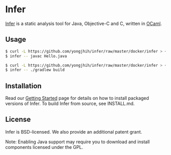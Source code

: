 # Infer

[Infer](http://fbinfer.com/) is a static analysis tool for Java,
Objective-C and C, written in [OCaml](https://ocaml.org/).

## Usage

```sh
$ curl -L https://github.com/yongjhih/infer/raw/master/docker/infer > ~/bin/infer && chmod a+x ~/bin/infer
$ infer -- javac Hello.java
```

```sh
$ curl -L https://github.com/yongjhih/infer/raw/master/docker/infer > ~/bin/infer && chmod a+x ~/bin/infer
$ infer -- ./gradlew build
```

## Installation

Read our [Getting
Started](http://fbinfer.com/docs/getting-started.html) page for
details on how to install packaged versions of Infer. To build Infer
from source, see INSTALL.md.


## License

Infer is BSD-licensed. We also provide an additional patent grant.

Note: Enabling Java support may require you to download and install 
components licensed under the GPL.
